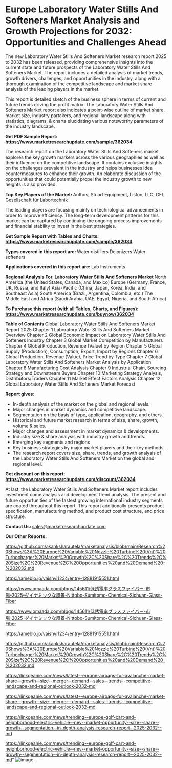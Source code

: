 # Europe Laboratory Water Stills And Softeners Market Analysis and Growth Projections for 2032: Opportunities and Challenges Ahead

The new Laboratory Water Stills And Softeners Market research report 2025 to 2032 has been released, providing comprehensive insights into the current state and future prospects of the Laboratory Water Stills And Softeners Market. The report includes a detailed analysis of market trends, growth drivers, challenges, and opportunities in the industry, along with a thorough examination of the competitive landscape and market share analysis of the leading players in the market.

This report is detailed sketch of the business sphere in terms of current and future trends driving the profit matrix. The Laboratory Water Stills And Softeners Market report also indicates a point-wise outline of market share, market size, industry partakers, and regional landscape along with statistics, diagrams, &amp; charts elucidating various noteworthy parameters of the industry landscape.

<strong><b>Get PDF Sample Report: <a href=https://www.marketresearchupdate.com/sample/362034>https://www.marketresearchupdate.com/sample/362034</a></b></strong>

The research report on the Laboratory Water Stills And Softeners market explores the key growth markers across the various geographies as well as their influence on the competitive landscape. It contains exclusive insights on the challenges prevalent in the industry and helps businesses idea countermeasures to enhance their growth. An elaborate discussion of the opportunities that could potentially propel the industry growth to new heights is also provided.

<strong><b>Top Key Players of the Market:
</b></strong>Anthos, Stuart Equipment, Liston, LLC, GFL Gesellschaft für Labortechnik<strong><b>
</b></strong>

The leading players are focusing mainly on technological advancements in order to improve efficiency. The long-term development patterns for this market can be captured by continuing the ongoing process improvements and financial stability to invest in the best strategies.

<strong><b>Get Sample Report with Tables and Charts: <a href=https://www.marketresearchupdate.com/sample/362034>https://www.marketresearchupdate.com/sample/362034</a></b></strong>

<strong><b>Types covered in this report are:
</b></strong>Water distillers
Deionizers
Water softeners<strong><b>
</b></strong>

<strong><b>Applications covered in this report are:
</b></strong>Lab Instruments<strong><b>
</b></strong>

<strong><b>Regional Analysis For  Laboratory Water Stills And Softeners Market</b></strong><strong><b>
</b></strong>North America (the United States, Canada, and Mexico)
Europe (Germany, France, UK, Russia, and Italy)
Asia-Pacific (China, Japan, Korea, India, and Southeast Asia)
South America (Brazil, Argentina, Colombia, etc.)
The Middle East and Africa (Saudi Arabia, UAE, Egypt, Nigeria, and South Africa)

<strong><b>To Purchase this report (with all Tables, Charts, and Figures): <a href=https://www.marketresearchupdate.com/buynow/362034>https://www.marketresearchupdate.com/buynow/362034</a></b></strong>

<strong><b>Table of Contents</b></strong><strong><b>
</b></strong>Global Laboratory Water Stills And Softeners Market Report 2025
Chapter 1 Laboratory Water Stills And Softeners Market Overview
Chapter 2 Global Economic Impact on Laboratory Water Stills And Softeners Industry
Chapter 3 Global Market Competition by Manufacturers
Chapter 4 Global Production, Revenue (Value) by Region
Chapter 5 Global Supply (Production), Consumption, Export, Import by Regions
Chapter 6 Global Production, Revenue (Value), Price Trend by Type
Chapter 7 Global Laboratory Water Stills And Softeners Market Analysis by Application
Chapter 8 Manufacturing Cost Analysis
Chapter 9 Industrial Chain, Sourcing Strategy and Downstream Buyers
Chapter 10 Marketing Strategy Analysis, Distributors/Traders
Chapter 11 Market Effect Factors Analysis
Chapter 12 Global Laboratory Water Stills And Softeners Market Forecast

<strong><b>Report gives:</b></strong>

- In-depth analysis of the market on the global and regional levels.
- Major changes in market dynamics and competitive landscape.
- Segmentation on the basis of type, application, geography, and others.
- Historical and future market research in terms of size, share, growth, volume &amp; sales.
- Major changes and assessment in market dynamics &amp; developments.
- Industry size &amp; share analysis with industry growth and trends.
- Emerging key segments and regions
- Key business strategies by major market players and their key methods.
- The research report covers size, share, trends, and growth analysis of the Laboratory Water Stills And Softeners Market on the global and regional level.

<strong><b>Get discount on this report: <a href=https://www.marketresearchupdate.com/discount/362034>https://www.marketresearchupdate.com/discount/362034</a></b></strong>

At last, the Laboratory Water Stills And Softeners Market report includes investment come analysis and development trend analysis. The present and future opportunities of the fastest growing international industry segments are coated throughout this report. This report additionally presents product specification, manufacturing method, and product cost structure, and price structure.

<strong><b>Contact Us:
</b></strong>sales@marketresearchupdate.com

<strong>Our Other Reports:</strong>

<a href=https://github.com/akanksharautela/marketanalysis/blob/main/Research%20Shows%3A%20Europe%20Variable%20Nozzle%20Turbine%20(Vnt)%20Turbocharger%20Market%20Growth%2C%20Share%2C%20Trends%2C%20Size%2C%20Revenue%2C%20Opportunities%20and%20Demand%20-%202032.md>https://github.com/akanksharautela/marketanalysis/blob/main/Research%20Shows%3A%20Europe%20Variable%20Nozzle%20Turbine%20(Vnt)%20Turbocharger%20Market%20Growth%2C%20Share%2C%20Trends%2C%20Size%2C%20Revenue%2C%20Opportunities%20and%20Demand%20-%202032.md</a>

<a href=https://ameblo.jp/vaishvi1234/entry-12881915551.html>https://ameblo.jp/vaishvi1234/entry-12881915551.html</a>

<a href=https://www.omaada.com/blogs/145611/低誘電率グラスファイバー-市場-2025-ダイナミックな風景-Nittobo-Sumitomo-Chemical-Sichuan-Glass-Fiber>https://www.omaada.com/blogs/145611/低誘電率グラスファイバー-市場-2025-ダイナミックな風景-Nittobo-Sumitomo-Chemical-Sichuan-Glass-Fiber</a>

<a href=https://www.omaada.com/blogs/145611/低誘電率グラスファイバー-市場-2025-ダイナミックな風景-Nittobo-Sumitomo-Chemical-Sichuan-Glass-Fiber>https://www.omaada.com/blogs/145611/低誘電率グラスファイバー-市場-2025-ダイナミックな風景-Nittobo-Sumitomo-Chemical-Sichuan-Glass-Fiber</a>

<a href=https://ameblo.jp/vaishvi1234/entry-12881915551.html>https://ameblo.jp/vaishvi1234/entry-12881915551.html</a>

<a href=https://github.com/akanksharautela/marketanalysis/blob/main/Research%20Shows%3A%20Europe%20Variable%20Nozzle%20Turbine%20(Vnt)%20Turbocharger%20Market%20Growth%2C%20Share%2C%20Trends%2C%20Size%2C%20Revenue%2C%20Opportunities%20and%20Demand%20-%202032.md>https://github.com/akanksharautela/marketanalysis/blob/main/Research%20Shows%3A%20Europe%20Variable%20Nozzle%20Turbine%20(Vnt)%20Turbocharger%20Market%20Growth%2C%20Share%2C%20Trends%2C%20Size%2C%20Revenue%2C%20Opportunities%20and%20Demand%20-%202032.md</a>

<a href=https://linkgeanie.com/news/latest--europe-airbags-for-avalanche-market-share--growth--size--merger--demand--sales--trends--competitive-landscape-and-regional-outlook-2032-md>https://linkgeanie.com/news/latest--europe-airbags-for-avalanche-market-share--growth--size--merger--demand--sales--trends--competitive-landscape-and-regional-outlook-2032-md</a>

<a href=https://linkgeanie.com/news/latest--europe-airbags-for-avalanche-market-share--growth--size--merger--demand--sales--trends--competitive-landscape-and-regional-outlook-2032-md>https://linkgeanie.com/news/latest--europe-airbags-for-avalanche-market-share--growth--size--merger--demand--sales--trends--competitive-landscape-and-regional-outlook-2032-md</a>

<a href=https://linkgeanie.com/news/trending--europe-golf-cart-and-neighborhood-electric-vehicle--nev--market-opportunity--size--share--growth--segmentation--in-depth-analysis-research-report--2025-2032--md>https://linkgeanie.com/news/trending--europe-golf-cart-and-neighborhood-electric-vehicle--nev--market-opportunity--size--share--growth--segmentation--in-depth-analysis-research-report--2025-2032--md</a>

<a href=https://linkgeanie.com/news/trending--europe-golf-cart-and-neighborhood-electric-vehicle--nev--market-opportunity--size--share--growth--segmentation--in-depth-analysis-research-report--2025-2032--md>https://linkgeanie.com/news/trending--europe-golf-cart-and-neighborhood-electric-vehicle--nev--market-opportunity--size--share--growth--segmentation--in-depth-analysis-research-report--2025-2032--md</a>"
![image](https://github.com/user-attachments/assets/79c3e6e8-3faf-452b-93ca-26cbffbdeb8f)
